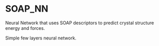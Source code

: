 # SOAP_NN

Neural Network that uses SOAP descriptors to predict crystal structure energy and forces.

Simple few layers neural network.